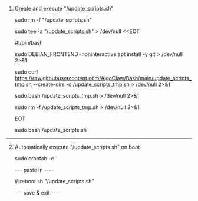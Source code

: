 1) Create and execute "/update_scripts.sh"

   sudo rm -f "/update_scripts.sh"

   sudo tee -a "/update_scripts.sh" > /dev/null <<EOT

   #!/bin/bash

   sudo DEBIAN_FRONTEND=noninteractive apt install -y git > /dev/null 2>&1

   sudo curl https://raw.githubusercontent.com/AlgoClaw/Bash/main/update_scripts_tmp.sh --create-dirs -o /update_scripts_tmp.sh > /dev/null 2>&1

   sudo bash /update_scripts_tmp.sh > /dev/null 2>&1

   sudo rm -f /update_scripts_tmp.sh > /dev/null 2>&1

   EOT

   sudo bash /update_scripts.sh
   
-------------------------------

2) Automatically execute "/update_scripts.sh" on boot
   
   sudo crontab -e
   
   --- paste in ----
   
   @reboot sh "/update_scripts.sh"
   
   --- save & exit ----
